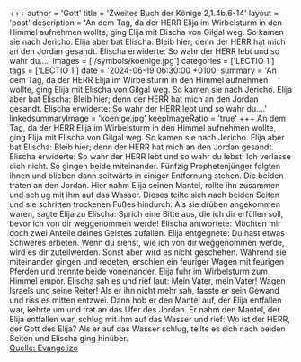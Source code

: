 +++
author = 'Gott'
title = 'Zweites Buch der Könige 2,1.4b.6-14'
layout = 'post'
description = 'An dem Tag, da der HERR Elija im Wirbelsturm in den Himmel aufnehmen wollte, ging Elija mit Elischa von Gilgal weg. So kamen sie nach Jericho. Elija aber bat Elischa: Bleib hier; denn der HERR hat mich an den Jordan gesandt. Elischa erwiderte: So wahr der HERR lebt und so wahr du....'
images = ['/symbols/koenige.jpg']
categories = ['LECTIO 1']
tags = ['LECTIO 1']
date = '2024-06-19 06:30:00 +0100'
summary = 'An dem Tag, da der HERR Elija im Wirbelsturm in den Himmel aufnehmen wollte, ging Elija mit Elischa von Gilgal weg. So kamen sie nach Jericho. Elija aber bat Elischa: Bleib hier; denn der HERR hat mich an den Jordan gesandt. Elischa erwiderte: So wahr der HERR lebt und so wahr du....'
linkedsummaryImage = 'koenige.jpg'
keepImageRatio = 'true'
+++
An dem Tag, da der HERR Elija im Wirbelsturm in den Himmel aufnehmen wollte, ging Elija mit Elischa von Gilgal weg.
So kamen sie nach Jericho.
Elija aber bat Elischa: Bleib hier; denn der HERR hat mich an den Jordan gesandt. Elischa erwiderte: So wahr der HERR lebt und so wahr du lebst: Ich verlasse dich nicht.<!--more--> So gingen beide miteinander.
Fünfzig Prophetenjünger folgten ihnen und blieben dann seitwärts in einiger Entfernung stehen. Die beiden traten an den Jordan.
Hier nahm Elija seinen Mantel, rollte ihn zusammen und schlug mit ihm auf das Wasser. Dieses teilte sich nach beiden Seiten und sie schritten trockenen Fußes hindurch.
Als sie drüben angekommen waren, sagte Elija zu Elischa: Sprich eine Bitte aus, die ich dir erfüllen soll, bevor ich von dir weggenommen werde! Elischa antwortete: Möchten mir doch zwei Anteile deines Geistes zufallen.
Elija entgegnete: Du hast etwas Schweres erbeten. Wenn du siehst, wie ich von dir weggenommen werde, wird es dir zuteilwerden. Sonst aber wird es nicht geschehen.
Während sie miteinander gingen und redeten, erschien ein feuriger Wagen mit feurigen Pferden und trennte beide voneinander. Elija fuhr im Wirbelsturm zum Himmel empor.
Elischa sah es und rief laut: Mein Vater, mein Vater! Wagen Israels und seine Reiter! Als er ihn nicht mehr sah, fasste er sein Gewand und riss es mitten entzwei.
Dann hob er den Mantel auf, der Elija entfallen war, kehrte um und trat an das Ufer des Jordan.
Er nahm den Mantel, der Elija entfallen war, schlug mit ihm auf das Wasser und rief: Wo ist der HERR, der Gott des Elija? Als er auf das Wasser schlug, teilte es sich nach beiden Seiten und Elischa ging hinüber.<br> [Quelle: Evangelizo](https://evangeliumtagfuertag.org/DE/gospel)